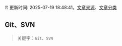 :alarm_clock: 更新时间: 2025-07-19 18:48:41。[文章来源](/README.md)、[文章分类](/TAGS.md)

## Git、SVN


> 关键字：`Git`、`SVN`



